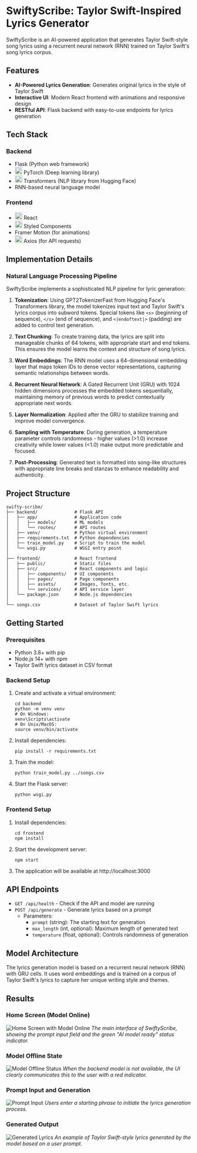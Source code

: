 # SwiftyScribe: Taylor Swift-Inspired Lyrics Generator

SwiftyScribe is an AI-powered application that generates Taylor Swift-style song lyrics using a recurrent neural network (RNN) trained on Taylor Swift's song lyrics corpus.


## Features

- **AI-Powered Lyrics Generation**: Generates original lyrics in the style of Taylor Swift
- **Interactive UI**: Modern React frontend with animations and responsive design
- **RESTful API**: Flask backend with easy-to-use endpoints for lyrics generation


## Tech Stack

### Backend
- Flask (Python web framework)
- <img src="https://pytorch.org/assets/images/pytorch-logo.png" width="20" alt="PyTorch"> PyTorch (Deep learning library)
- <img src="https://huggingface.co/front/assets/huggingface_logo-noborder.svg" width="20" alt="Transformers"> Transformers (NLP library from Hugging Face)
- RNN-based neural language model

### Frontend
- <img src="https://reactjs.org/favicon.ico" width="20" alt="React"> React
- <img src="https://styled-components.com/favicon.png" width="20" alt="Styled Components"> Styled Components
- Framer Motion (for animations)
- <img src="https://axios-http.com/assets/favicon.ico" width="20" alt="Axios"> Axios (for API requests)

## Implementation Details

### Natural Language Processing Pipeline

SwiftyScribe implements a sophisticated NLP pipeline for lyric generation:

1. **Tokenization**: Using GPT2TokenizerFast from Hugging Face's Transformers library, the model tokenizes input text and Taylor Swift's lyrics corpus into subword tokens. Special tokens like `<s>` (beginning of sequence), `</s>` (end of sequence), and `<|endoftext|>` (padding) are added to control text generation.

2. **Text Chunking**: To create training data, the lyrics are split into manageable chunks of 64 tokens, with appropriate start and end tokens. This ensures the model learns the context and structure of song lyrics.

3. **Word Embeddings**: The RNN model uses a 64-dimensional embedding layer that maps token IDs to dense vector representations, capturing semantic relationships between words.

4. **Recurrent Neural Network**: A Gated Recurrent Unit (GRU) with 1024 hidden dimensions processes the embedded tokens sequentially, maintaining memory of previous words to predict contextually appropriate next words.

5. **Layer Normalization**: Applied after the GRU to stabilize training and improve model convergence.

6. **Sampling with Temperature**: During generation, a temperature parameter controls randomness - higher values (>1.0) increase creativity while lower values (<1.0) make output more predictable and focused.

7. **Post-Processing**: Generated text is formatted into song-like structures with appropriate line breaks and stanzas to enhance readability and authenticity.

## Project Structure

```
swifty-scribe/
├── backend/              # Flask API
│   ├── app/              # Application code
│   │   ├── models/       # ML models
│   │   └── routes/       # API routes
│   ├── venv/             # Python virtual environment
│   ├── requirements.txt  # Python dependencies
│   ├── train_model.py    # Script to train the model
│   └── wsgi.py           # WSGI entry point
│
├── frontend/             # React frontend
│   ├── public/           # Static files
│   ├── src/              # React components and logic
│   │   ├── components/   # UI components
│   │   ├── pages/        # Page components
│   │   ├── assets/       # Images, fonts, etc.
│   │   └── services/     # API service layer
│   └── package.json      # Node.js dependencies
│
└── songs.csv             # Dataset of Taylor Swift lyrics
```

## Getting Started

### Prerequisites

- Python 3.8+ with pip
- Node.js 14+ with npm
- Taylor Swift lyrics dataset in CSV format

### Backend Setup

1. Create and activate a virtual environment:
   ```
   cd backend
   python -m venv venv
   # On Windows:
   venv\Scripts\activate
   # On Unix/MacOS:
   source venv/bin/activate
   ```

2. Install dependencies:
   ```
   pip install -r requirements.txt
   ```

3. Train the model:
   ```
   python train_model.py ../songs.csv
   ```

4. Start the Flask server:
   ```
   python wsgi.py
   ```

### Frontend Setup

1. Install dependencies:
   ```
   cd frontend
   npm install
   ```

2. Start the development server:
   ```
   npm start
   ```

3. The application will be available at http://localhost:3000

## API Endpoints

- `GET /api/health` - Check if the API and model are running
- `POST /api/generate` - Generate lyrics based on a prompt
  - Parameters:
    - `prompt` (string): The starting text for generation
    - `max_length` (int, optional): Maximum length of generated text
    - `temperature` (float, optional): Controls randomness of generation

## Model Architecture

The lyrics generation model is based on a recurrent neural network (RNN) with GRU cells. It uses word embeddings and is trained on a corpus of Taylor Swift's lyrics to capture her unique writing style and themes.

## Results

### Home Screen (Model Online)
![Home Screen with Model Online](assets/images/home.png)
*The main interface of SwiftyScribe, showing the prompt input field and the green "AI model ready" status indicator.*

### Model Offline State
![Model Offline Status](assets/images/model_offline.png)
*When the backend model is not available, the UI clearly communicates this to the user with a red indicator.*

### Prompt Input and Generation
![Prompt Input](assets/images/prompt.png)
*Users enter a starting phrase to initiate the lyrics generation process.*

### Generated Output
![Generated Lyrics](assets/images/output.png)
*An example of Taylor Swift-style lyrics generated by the model based on a user prompt.*
